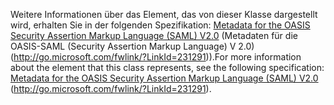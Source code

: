 <span data-ttu-id="e47a6-101">Weitere Informationen über das Element, das von dieser Klasse dargestellt wird, erhalten Sie in der folgenden Spezifikation: [Metadata for the OASIS Security Assertion Markup Language (SAML) V2.0](http://go.microsoft.com/fwlink/?LinkId=231291) (Metadaten für die OASIS-SAML (Security Assertion Markup Language) V 2.0) (http://go.microsoft.com/fwlink/?LinkId=231291)).</span><span class="sxs-lookup"><span data-stu-id="e47a6-101">For more information about the element that this class represents, see the following specification: [Metadata for the OASIS Security Assertion Markup Language (SAML) V2.0](http://go.microsoft.com/fwlink/?LinkId=231291) (http://go.microsoft.com/fwlink/?LinkId=231291).</span></span>
